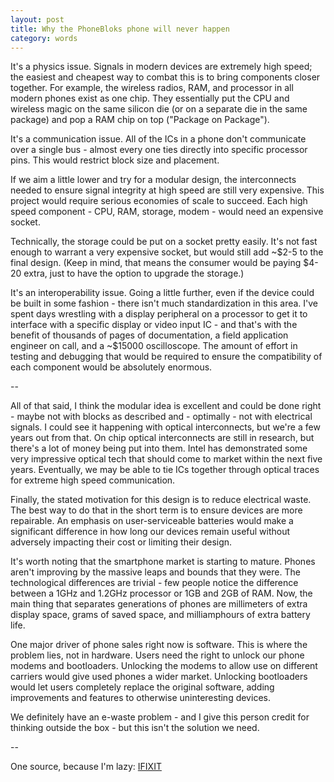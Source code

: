 ```yaml
---
layout: post
title: Why the PhoneBloks phone will never happen   
category: words
---
```


It's a physics issue. Signals in modern devices are extremely high speed; the easiest and cheapest way to combat this is to bring components closer together. For example, the wireless radios, RAM, and processor in all modern phones exist as one chip. They essentially put the CPU and wireless magic on the same silicon die (or on a separate die in the same package) and pop a RAM chip on top ("Package on Package").

It's a communication issue. All of the ICs in a phone don't communicate over a single bus - almost every one ties directly into specific processor pins. This would restrict block size and placement.

If we aim a little lower and try for a modular design, the interconnects needed to ensure signal integrity at high speed are still very expensive. This project would require serious economies of scale to succeed. Each high speed component - CPU, RAM, storage, modem - would need an expensive socket.

Technically, the storage could be put on a socket pretty easily. It's not fast enough to warrant a very expensive socket, but would still add ~$2-5 to the final design. (Keep in mind, that means the consumer would be paying $4-20 extra, just to have the option to upgrade the storage.)

It's an interoperability issue. Going a little further, even if the device could be built in some fashion - there isn't much standardization in this area. I've spent days wrestling with a display peripheral on a processor to get it to interface with a specific display or video input IC - and that's with the benefit of thousands of pages of documentation, a field application engineer on call, and a ~$15000 oscilloscope. The amount of effort in testing and debugging that would be required to ensure the compatibility of each component would be absolutely enormous.

--

All of that said, I think the modular idea is excellent and could be done right - maybe not with blocks as described and - optimally - not with electrical signals. I could see it happening with optical interconnects, but we're a few years out from that. On chip optical interconnects are still in research, but there's a lot of money being put into them. Intel has demonstrated some very impressive optical tech that should come to market within the next five years. Eventually, we may be able to tie ICs together through optical traces for extreme high speed communication.

Finally, the stated motivation for this design is to reduce electrical waste. The best way to do that in the short term is to ensure devices are more repairable. An emphasis on user-serviceable batteries would make a significant difference in how long our devices remain useful without adversely impacting their cost or limiting their design.

It's worth noting that the smartphone market is starting to mature. Phones aren't improving by the massive leaps and bounds that they were. The technological differences are trivial - few people notice the difference between a 1GHz and 1.2GHz processor or 1GB and 2GB of RAM. Now, the main thing that separates generations of phones are millimeters of extra display space, grams of saved space, and milliamphours of extra battery life.

One major driver of phone sales right now is software. This is where the problem lies, not in hardware. Users need the right to unlock our phone modems and bootloaders. Unlocking the modems to allow use on different carriers would give used phones a wider market. Unlocking bootloaders would let users completely replace the original software, adding improvements and features to otherwise uninteresting devices.

We definitely have an e-waste problem - and I give this person credit for thinking outside the box - but this isn't the solution we need.

--

One source, because I'm lazy:
[IFIXIT](http://www.ifixit.com/Info/why)